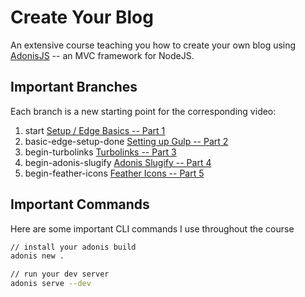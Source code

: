 # Create Your Blog

An extensive course teaching you how to create your own blog using [AdonisJS](http://adonisjs.com/) -- an MVC framework for NodeJS.

## Important Branches

Each branch is a new starting point for the corresponding video:

1.  start [Setup / Edge Basics -- Part 1](https://www.youtube.com/watch?v=rxzWUyimDHo)
2.  basic-edge-setup-done [Setting up Gulp -- Part 2](https://www.youtube.com/watch?v=-6X8_PvHbfI)
3.  begin-turbolinks [Turbolinks -- Part 3](https://www.youtube.com/watch?v=TW0RSd91Ti8)
4.  begin-adonis-slugify [Adonis Slugify -- Part 4](https://www.youtube.com/watch?v=BjvJ7IraLJY)
5.  begin-feather-icons [Feather Icons -- Part 5](https://www.youtube.com/watch?v=2MFKS9_oX9w)

## Important Commands

Here are some important CLI commands I use throughout the course

```bash
// install your adonis build
adonis new .

// run your dev server
adonis serve --dev
```
